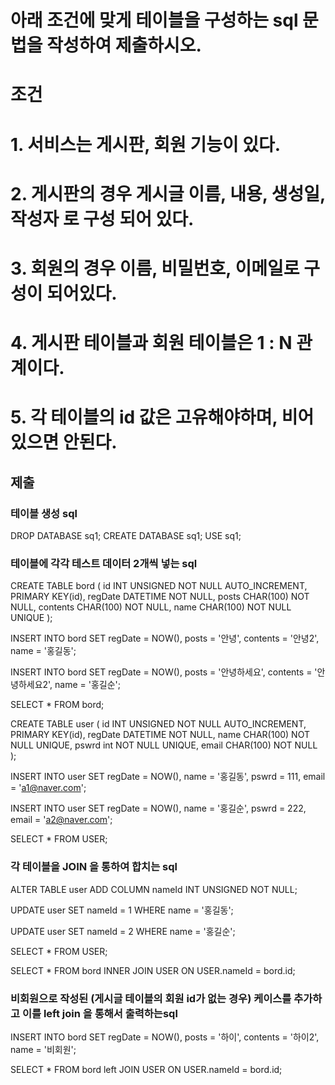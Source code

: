 # 아래 조건에 맞게 테이블을 구성하는 sql 문법을 작성하여 제출하시오.

# 조건
# 1. 서비스는 게시판, 회원 기능이 있다.
# 2. 게시판의 경우 게시글 이름, 내용, 생성일, 작성자 로 구성 되어 있다.
# 3. 회원의 경우 이름, 비밀번호, 이메일로 구성이 되어있다.
# 4. 게시판 테이블과 회원 테이블은 1 : N 관계이다.
# 5. 각 테이블의 id 값은 고유해야하며, 비어있으면 안된다.

## 제출 

### 테이블 생성 sql
DROP DATABASE sq1;
CREATE DATABASE sq1;
USE sq1;
### 테이블에 각각 테스트 데이터 2개씩 넣는 sql
CREATE TABLE bord (
	id INT UNSIGNED NOT NULL AUTO_INCREMENT,
    PRIMARY KEY(id),
    regDate DATETIME NOT NULL,
    posts CHAR(100) NOT NULL,
    contents CHAR(100) NOT NULL,
    name CHAR(100) NOT NULL UNIQUE
);

INSERT INTO bord
SET regDate = NOW(),
posts = '안녕',
contents = '안녕2',
name = '홍길동';

INSERT INTO bord
SET regDate = NOW(),
posts = '안녕하세요',
contents = '안녕하세요2',
name = '홍길순';

SELECT * FROM bord;

CREATE TABLE user (
	id INT UNSIGNED NOT NULL AUTO_INCREMENT,
    PRIMARY KEY(id),
    regDate DATETIME NOT NULL,
    name CHAR(100) NOT NULL UNIQUE,
    pswrd int NOT NULL UNIQUE,
    email CHAR(100) NOT NULL
);

INSERT INTO user
SET regDate = NOW(),
name = '홍길동',
pswrd = 111,
email = 'a1@naver.com';

INSERT INTO user
SET regDate = NOW(),
name = '홍길순',
pswrd = 222,
email = 'a2@naver.com';

SELECT * FROM USER;
### 각 테이블을 JOIN 을 통하여 합치는 sql
ALTER TABLE user ADD COLUMN nameId INT UNSIGNED NOT NULL;

UPDATE user
SET nameId = 1
WHERE name = '홍길동';

UPDATE user
SET nameId = 2
WHERE name = '홍길순';

SELECT * FROM USER;

SELECT * FROM bord
INNER JOIN USER
ON USER.nameId = bord.id;

### 비회원으로 작성된 (게시글 테이블의 회원 id가 없는 경우) 케이스를 추가하고 이를 left join 을 통해서 출력하는sql
INSERT INTO bord
SET regDate = NOW(),
posts = '하이',
contents = '하이2',
name = '비회원';

SELECT * FROM bord
left JOIN USER
ON USER.nameId = bord.id;
